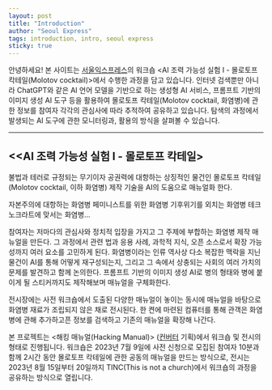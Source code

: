```yaml
---
layout: post
title: "Introduction"
author: "Seoul Express"
tags: introduction, intro, seoul express 
sticky: true
---
```


안녕하세요! 본 사이트는 [서울익스프레스](http://seoulexpress.kr/)의 워크숍 <AI 조력 가능성 실험 I - 몰로토프 칵테일(Molotov cocktail)>에서 수행한 과정을 담고 있습니다. 
인터넷 검색뿐만 아니라 ChatGPT와 같은 AI 언어 모델을 기반으로 하는 생성형 AI 서비스, 프롬프트 기반의 이미지 생성 AI 도구 등을 활용하여 몰로토프 칵테일(Molotov cocktail, 화염병)에 관한 정보를 참여자 각각의 관심사에 따라 추적하여 공유하고 있습니다. 탐색의 과정에서 발생되는 AI 도구에 관한 모니터링과, 활용의 방식을 살펴볼 수 있습니다. 

<hr> 

## <<AI 조력 가능성 실험 I - 몰로토프 칵테일>

불법과 테러로 규정되는 무기이자 공권력에 대항하는 상징적인 물건인 몰로토프 칵테일(Molotov cocktail, 이하 화염병) 제작 기술을 AI의 도움으로 매뉴얼화 한다. 

자본주의에 대항하는 화염병 
페미니스트를 위한 화염병 
기후위기를 외치는 화염병 
테크노크라트에 맞서는 화염병…

참여자는 저마다의 관심사와 정치적 입장을 가지고 그 주제에 부합하는 화염병 제작 매뉴얼을 만든다. 그 과정에서 관련 법과 응용 사례, 과학적 지식, 오픈 소스로서 확장 가능성까지 여러 요소를 고민하게 된다. 화염병이라는 인류 역사상 다소 복잡한 맥락을 지닌 물건이 AI를 통해 어떻게 재구성되는지, 그리고 그 속에서 상충되는 사회의 여러 가치의 문제를 발견하고 함께 논의한다. 프롬프트 기반의 이미지 생성 AI로 병의 형태와 병에 붙이게 될 스티커까지도 제작해보며 매뉴얼을 구체화한다.   

전시장에는 사전 워크숍에서 도출된 다양한 매뉴얼이 놓이는 동시에 매뉴얼을 바탕으로 화염병 재료가 조립되지 않은 채로 전시된다. 한 켠에 마련된 컴퓨터를 통해 관객은 화염병에 관해 추가하고픈 정보를 검색하고 기존의 매뉴얼을 확장해 나간다. 

본 프로젝트는 <해킹 매뉴얼(Hacking Manual)> ([컨버터](https://www.instagram.com/converter_project/) 기획)에서 워크숍 및 전시의 형태로 진행됩니다. 워크숍은 2023년 7월 9일에 사전 신청으로 모집된 참여자 10분과 함께 2시간 동안 몰로토프 칵테일에 관한 공동의 매뉴얼을 만드는 방식으로, 전시는 2023년 8월 15일부터 20일까지 TINC(This is not a church)에서 워크숍의 과정을 공유하는 방식으로 열립니다.  